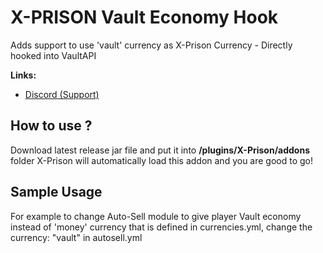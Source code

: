 # X-PRISON Vault Economy Hook
Adds support to use 'vault' currency as X-Prison Currency - Directly hooked into VaultAPI

**Links:**
- [Discord (Support)](https://discord.gg/ZeSkmEC6mG)

## How to use ?
Download latest release jar file and put it into **/plugins/X-Prison/addons** folder
X-Prison will automatically load this addon and you are good to go!

## Sample Usage
For example to change Auto-Sell module to give player Vault economy instead of 'money' currency that is defined in currencies.yml,
change the currency: "vault" in autosell.yml

